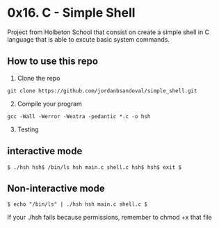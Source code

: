 # 0x16. C - Simple Shell

Project from Holbeton School that consist on create a simple shell in C language that is able to excute basic system commands.

## How to use this repo

1. Clone the repo
```
git clone https://github.com/jordanbsandoval/simple_shell.git 
```

2. Compile your program
```
gcc -Wall -Werror -Wextra -pedantic *.c -o hsh
```

3. Testing

## interactive mode

```
$ ./hsh hsh$ /bin/ls hsh main.c shell.c hsh$ hsh$ exit $
```
## Non-interactive mode
```
$ echo "/bin/ls" | ./hsh hsh main.c shell.c $
```
If your ./hsh fails because permissions, remember to chmod +x that file



